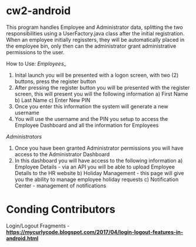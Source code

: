 # cw2-android

This program handles Employee and Administrator data, splitting the two responsibilities using a UserFactory.java class after the initial registration. When an employee initially regissters, they will be automatically placed in the employee bin, only then can the administrator grant administrative permissions to the user.

How to Use:
_Employees__
1. Inital launch you will be presented with a logon screen, with two (2) buttons, press the register button
2. After pressing the register button you will be presented with the register screen, this will present you will the following information
   a) First Name
   b) Last Name
   c) Enter New PIN
3. Once you enter this information the system will generate a new username
4. You will use the username and the PIN you setup to access the Employee Dashboard and all the information for Employees

_Administrators_
1. Once you have been granted Administrator permissions you will have access to the Administrator Dashboard
2. In this dashboard you will have access to the following information
   a) Employee Details - via an API you will be able to upload Employee Details to the HR website
   b) Holiday Management - this page will give you the ability to manage employee holiday requests
   c) Notification Center - management of notifications

Conding Contributors
=====================
Login/Logout Fragments - **https://mycurlycode.blogspot.com/2017/04/login-logout-features-in-android.html**
